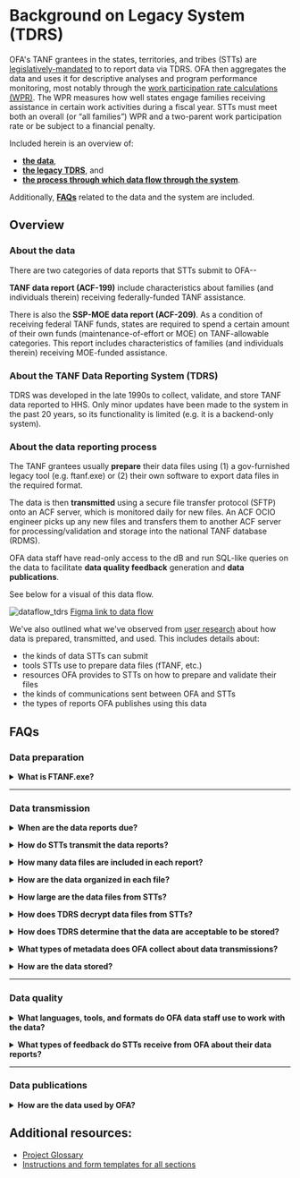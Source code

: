 # Background on Legacy System (TDRS)

OFA's TANF grantees in the states, territories, and tribes (STTs) are [legislatively-mandated](https://www.law.cornell.edu/uscode/text/42/611) to to report data via TDRS. OFA then aggregates the data and uses it for descriptive analyses and program performance monitoring, most notably through the [work participation rate calculations (WPR)](https://www.acf.hhs.gov/ofa/resource-library?f%5B0%5D=program%3A270&f%5B1%5D=program_topic%3A633&f%5B2%5D=type%3Aeasychart&keyword=&sort_by=combined_publication_date). The WPR measures how well states engage families receiving assistance in certain work activities during a fiscal year. STTs must meet both an overall (or “all families”) WPR and a two-parent work participation rate or be subject to a financial penalty.

Included herein is an overview of:
- **[the data](#about-the-data)**, 
- **[the legacy TDRS](#About-the-TANF-Data-Reporting-Sysyem-(TDRS))**, and
- **[the process through which data flow through the system](#About-the-data-reporting-process)**.

Additionally, **[FAQs](#FAQs)** related to the data and the system are included. 

## Overview
### About the data 
There are two categories of data reports that STTs submit to OFA--

**TANF data report (ACF-199)** include characteristics about families (and individuals therein) receiving federally-funded TANF assistance.

There is also the **SSP-MOE data report (ACF-209)**. As a condition of receiving federal TANF funds, states are required to spend a certain amount of their own funds (maintenance-of-effort or MOE) on TANF-allowable categories. This report includes characteristics of families (and individuals therein) receiving MOE-funded assistance.

### About the TANF Data Reporting System (TDRS)
TDRS was developed in the late 1990s to collect, validate, and store TANF data reported to HHS. Only minor updates have been made to the system in the past 20 years, so its functionality is limited (e.g. it is a backend-only system).  

### About the data reporting process

The TANF grantees usually **prepare** their data files using (1) a gov-furnished legacy tool (e.g. ftanf.exe) or (2) their own software to export data files in the required format. 

The data is then **transmitted** using a secure file transfer protocol (SFTP) onto an ACF server, which is monitored daily for new files. An ACF OCIO engineer picks up any new files and transfers them to another ACF server for processing/validation and storage into the national TANF database (RDMS). 

OFA data staff have read-only access to the dB and run SQL-like queries on the data to facilitate **data quality feedback** generation and **data publications**. 

See below for a visual of this data flow. 

![dataflow_tdrs](https://i.imgur.com/1bK7HMJ.jpg)
[Figma link to data flow](https://www.figma.com/file/irgQPLTrajxCXNiYBTEnMV/TDP-Mockups-For-Feedback?node-id=5617%3A47733)

We've also outlined what we've observed from [user research](https://github.com/HHS/TANF-app/blob/main/docs/User-Experience/Research/2020%2C%20Fall%20-%20Understanding%20STT%20Roles%2C%20Source%20of%20Truth%2C%20and%20Metadata.md) about how data is prepared, transmitted, and used. This includes details about: 
 * the kinds of data STTs can submit
 * tools STTs use to prepare data files (fTANF, etc.)
 * resources OFA provides to STTs on how to prepare and validate their files
 * the kinds of communications sent between OFA and STTs
 * the types of reports OFA publishes using this data

## FAQs
### Data preparation

**<details><summary>What is FTANF.exe?</summary>**

A desktop application designed by ACF's IT shop that STTs could download and use to prepare data files that could then be exported and transmitted to OFA. fTANF.exe can prepare all sections of data, check these data for the same types of errors that TDRS uses during processing/validation. The data could be entered by importing a previously-generated transmission file or by manual entry.  The application is no longer supported and is incompatible with newer versions of Windows, but many STTs with older versions of Windows still use it.
    
STTs using this tool are tracked [here](https://github.com/raft-tech/TANF-app/tree/raft-tdp-main/tdrs-backend/tdpservice/stts/management/commands/data). These STTs will have an `SSN_Encrypted` value of 1. This may change over time. 
</details>

---
### Data transmission

**<details><summary>When are the data reports due?</summary>**

Data reports are due within 45 days of the end of the fiscal quarter--

| Fiscal Quarter | Calendar Period | Due Date    |
| -------------- | --------------- | ----------- |
| 1              | Oct 1 - Dec 31  | February 14 |
| 2              | Jan 1 – Mar 3   | May 15      |
| 3              | Apr 1 – Jun 30  | August 15   |
| 4              | Jul 1 – Sep 30  | November 14 |

STTs are permitted to make corrections and re-transmit data throughout the fiscal year, but an end-of-fiscal year deadline is enforced after the fiscal quarter 4 data is due. 
</details>

**<details><summary>How do STTs transmit the data reports?</summary>**

Many STTs use SFTP clients like Winscp or IPSwitch. Others (especially STTs that manage their own legacy system) leverage Cyberfusion.     
</details>

**<details><summary>How many data files are included in each report?</summary>**

A minimum of 3 data files are included in each quarterly report--1 file per section (1, 2, and 3) of the TANF data report. Note:
* Section 4 is required *only* for STTs that submit data for a *sample* of its full caseload. 
    
* STTs that submit the SSP-MOE data report or sample data can vary by fiscal year. Their status for the current fiscal year are captured in the `SSP` and `Sample` indicators [here](https://github.com/raft-tech/TANF-app/tree/raft-tdp-main/tdrs-backend/tdpservice/stts/management/commands/data).
</details>

**<details><summary>How are the data organized in each file?</summary>**
    
TANF and SSP-MOE reports each have [4 data layouts](https://www.acf.hhs.gov/ofa/resource/tanfedit/index#transmission-file-header)--one layout per section of the report. The layouts between TANF and SSP-MOE are similar, but not identical.
    
**<details><summary>TANF</summary>**

#### Section 1 - active report
* *Structure*: one fixed width record per: (1) case and month and (2) case, person, and month for families receiving benefits through TANF
* [TANF Transmission file layout](https://www.acf.hhs.gov/sites/default/files/documents/ofa/tanf_data_report_section1_10_2008.pdf)
    * [Example file](https://hhsgov.sharepoint.com/:u:/r/sites/TANFDataPortalOFA/Shared%20Documents/dev/Parsing/data/tanf/ADS.E2J.FTP1.TS06?csf=1&web=1&e=hfI3Um) :lock:
    * [Instructions](https://www.acf.hhs.gov/sites/default/files/documents/ofa/tdrs_instr_10_01_2008_tansec1.pdf)
    * [Form](https://www.acf.hhs.gov/sites/default/files/documents/ofa/tdrs_form_reports_10_1_2008_tansec1.pdf)
* [Tribal TANF transmission file layout](https://www.acf.hhs.gov/sites/default/files/documents/ofa/tribal_layout_for_section1.pdf)
    * [Example file](https://hhsgov.sharepoint.com/:t:/r/sites/TANFDataPortalOFA/Shared%20Documents/dev/Parsing/data/tribal_tanf/ADS.E2J.FTP1.TS142.txt?csf=1&web=1&e=7BoNEz) :lock:
    * [Instructions](https://www.acf.hhs.gov/ofa/resource/tribal-tanf-data-coding-instructions)

#### Section 2 - closed report
* *Structure*: one fixed width record per: (1) case and month and (2) case, person, and month for families  who stopped receiving benefits through TANF
* [Transmission file layout](https://www.acf.hhs.gov/sites/default/files/documents/ofa/tanf_data_report_section2.pdf)
    * [Example file](https://hhsgov.sharepoint.com/:u:/r/sites/TANFDataPortalOFA/Shared%20Documents/dev/Parsing/data/tanf/ADS.E2J.FTP2.TS06?csf=1&web=1&e=DyDW6R) :lock:
    * [Instructions](https://www.acf.hhs.gov/sites/default/files/documents/ofa/tdrs_instr_10_02_2007_tansec2.pdf)
    * [Form](https://www.acf.hhs.gov/sites/default/files/documents/ofa/tdrs_form_reports_10_1_2008_tansec2.pdf)

#### Section 3 - aggregate report
* *Structure*: one fixed width record for the quarter that captures monthly counts of families that are applying for, receiving, and no longer receiving TANF benefits 
* [Transmission file layout](https://www.acf.hhs.gov/sites/default/files/documents/ofa/tanf_data_report_section3.pdf)
    * [Example file](https://hhsgov.sharepoint.com/:u:/r/sites/TANFDataPortalOFA/Shared%20Documents/dev/Parsing/data/tanf/ADS.E2J.FTP3.TS06?csf=1&web=1&e=txpefp) :lock:
    * [Instructions](https://www.acf.hhs.gov/sites/default/files/documents/ofa/tdrs_instr_10_02_2007_tansec3.pdf)
    * [Form](https://www.acf.hhs.gov/sites/default/files/documents/ofa/tdrs_form_reports_10_1_2008_tansec3.pdf)

#### Section 4 - stratum report
* *Structure*: one fixed width record for the quarter that captures monthly counts of families within each strata (Note: only relevant for STTs submitting Section 1 and Section 2 data that covers only a *sample* of the caseload)
* [Transmission file layout](https://www.acf.hhs.gov/sites/default/files/documents/ofa/tanf_data_report_section4.pdf)
    * [Example file](https://hhsgov.sharepoint.com/:u:/r/sites/TANFDataPortalOFA/Shared%20Documents/dev/Parsing/data/tanf/ADS.E2J.FTP4.TS06?csf=1&web=1&e=HZhbOF) :lock:
    * [Instructions](https://www.acf.hhs.gov/sites/default/files/documents/ofa/tdrs_instr_10_02_2008_tansec4.pdf)
    * [Form](https://www.acf.hhs.gov/sites/default/files/documents/ofa/tdrs_form_reports_10_1_2008_tansec4.pdf)
</details>

**<details><summary>SSP-MOE</summary>**

#### Section 1 - active report
* *Structure*: one fixed width record per: (1) case and month and (2) case, person, and month for families receiving benefits through SSP-MOE
* [Transmission file layout](https://www.acf.hhs.gov/sites/default/files/documents/ofa/ssp_moe_transmission_format_section_1.pdf)
    * [Example file](https://hhsgov.sharepoint.com/:u:/r/sites/TANFDataPortalOFA/Shared%20Documents/dev/Parsing/data/ssp/ADS.E2J.NDM1.MS24?csf=1&web=1&e=nAxAFw) :lock:
    * [Instructions](https://www.acf.hhs.gov/sites/default/files/documents/ofa/tdrs_instr_10_01_2008_sspsec1.pdf)
    * [Form](https://www.acf.hhs.gov/sites/default/files/documents/ofa/tdrs_form_reports_10_1_2008_sspsec1.pdf)

#### Section 2 - closed report
* *Structure*: one fixed width record per: (1) case and month and (2) case, person, and month for families no longer receiving benefits through SSP-MOE
* [Transmission file layout](https://www.acf.hhs.gov/sites/default/files/documents/ofa/ssp_moe_transmission_format_section_2.pdf)
     * [Example file](https://hhsgov.sharepoint.com/:u:/r/sites/TANFDataPortalOFA/Shared%20Documents/dev/Parsing/data/ssp/ADS.E2J.NDM2.MS24?csf=1&web=1&e=IcVe3F) :lock:
     * [Instructions](https://www.acf.hhs.gov/sites/default/files/documents/ofa/tdrs_instr_10_02_2007_sspsec2.pdf)
     * [Form](https://www.acf.hhs.gov/sites/default/files/documents/ofa/tdrs_form_reports_10_1_2008_sspsec2.pdf)

#### Section 3 - aggregate report
* *Structure*: one fixed width record for the quarter that captures monthly counts of families that are applying for, receiving, and no longer receiving SSP-MOE benefits
* [Transmission file layout](https://www.acf.hhs.gov/sites/default/files/documents/ofa/ssp_moe_transmission_format_section_3.pdf)
    * [Example file](https://hhsgov.sharepoint.com/:u:/r/sites/TANFDataPortalOFA/Shared%20Documents/dev/Parsing/data/ssp/ADS.E2J.NDM3.MS24?csf=1&web=1&e=cpj3iQ) :lock:
    * [Instructions](https://www.acf.hhs.gov/sites/default/files/documents/ofa/tdrs_instr_10_02_2007_sspsec3.pdf)
    * [Form](https://www.acf.hhs.gov/sites/default/files/documents/ofa/tdrs_form_reports_10_1_2008_sspsec3.pdf)

#### Section 4 - stratum report
* *Structure*: one fixed width record for the quarter that captures monthly counts of families within each strata (Note: only relevant for STTs submitting Section 1 and Section 2 data that covers only a sample of the caseload)
* [Transmission file layout](https://www.acf.hhs.gov/sites/default/files/documents/ofa/ssp_moe_transmission_format_section_4.pdf)
     * [Example file](https://hhsgov.sharepoint.com/:u:/r/sites/TANFDataPortalOFA/Shared%20Documents/dev/Parsing/data/ssp/ADS.E2J.NDM4.MS24?csf=1&web=1&e=DY8e7u) :lock:
     * [Instructions](https://www.acf.hhs.gov/sites/default/files/documents/ofa/tdrs_instr_10_01_2008_sspsec4.pdf)
     * [Form](https://www.acf.hhs.gov/sites/default/files/documents/ofa/tdrs_form_reports_10_1_2008_sspsec4.pdf)
</details>
    
</details>

**<details><summary>How large are the data files from STTs?</summary>**

Data file sizes vary by section of the TANF/SSP-MOE reports and are as follows:
- Section 1: 123kb - 50,000kb
- Section 2: 14kb - 2,000kb
- Section 3: 1kb - 2kb
- Section 4: 1kb - 2kb
</details>

**<details><summary>How does TDRS decrypt data files from STTs?</summary>**

"Encryption" is an artifact of STTs using executables like FTANF.exe and SSPMOE.exe to prepare their data transmissions files. Encryption in this context means that the values in the SSN position of Section 1 and Section 2 data files are replaced with other alphanumeric characters. 
    
TDRS has a decryption script that runs on transmitted files if (and only if) the files have an "E" as the [encryption indicator in the header record](https://github.com/raft-tech/TANF-app/blob/raft-tdp-main/docs/User-Experience/Research/2020%2C%20Fall%20-%20Flat%20File%20Metadata%20Guide.md#header-structure). For future reference: in the absence of checking the header record, if the SSN includes special characters, this is also evidence of encryption.
    
This decryption ensures that SSNs stored in the database can be used to match to other administrative data sources (e.g. matching to wage records to track employment outcomes for individuals receiving TANF). 

STTs using these executables are tracked [here](https://github.com/raft-tech/TANF-app/tree/raft-tdp-main/tdrs-backend/tdpservice/stts/management/commands/data). These STTs will have an `SSN_Encrypted` value of 1. This may change over time. 

The decryption code is included the [parsing notebooks](https://hhsgov.sharepoint.com/sites/TANFDataPortalOFA/Shared%20Documents/Forms/AllItems.aspx?id=%2Fsites%2FTANFDataPortalOFA%2FShared%20Documents%2Fdev%2FParsing&viewid=6ecbc5f1%2Dfa9c%2D4b0a%2Da454%2D35e222e8044e) :lock:
</details>

**<details><summary>How does TDRS determine that the data are acceptable to be stored?</summary>**

TDRS has a hierarchy of checks to determine if the data meet minimum standards for dB storage:
- *Are the file naming conventions valid?* If not, the data file(s) will not be transferred to the ACF server for processing/validation and storage. 
- *Does the file have the appropriate layout?* Here the system will essentially check the file to determine if there is sufficient information in the file to determine how to parse there data therein. These checks are to determine if the record layout is valid and the records are eligible to be parsed (aka _pre-parsing errors_). See **[mural](https://app.mural.co/t/raft2792/m/raft2792/1624455269095/a03c7a41f537ee50530451e7cb2a26fa11d2c9e6?sender=alexandrapennington7597)** and **pre-parsing section of [notebooks](https://hhsgov.sharepoint.com/sites/TANFDataPortalOFA/Shared%20Documents/Forms/AllItems.aspx?id=%2Fsites%2FTANFDataPortalOFA%2FShared%20Documents%2Fdev%2FParsing&viewid=6ecbc5f1%2Dfa9c%2D4b0a%2Da454%2D35e222e8044e)** for more details :lock:. 
- *Do the data have valid values and are the data consistent within and across records?* TDRS checks for out-of-range values (based on coding instructions) as well as for consistency between related data elements within and across records. Examples:
    * *out-of-range value*: Receipt of SNAP assistance (T1 record) can take on only 2 possible values: 1:Yes or 2:No.
    * *consistency within a record*: If SSI recipient = 1:yes then SSI amount received > $0 (T2 record)
    * *consistency across records*:  For every family (T1 record) for a given month, there is no evidence that at least one adult (T2 record) or child (T3 record) associated with the family's case is a TANF recipient.

Current TDRS checks (which are being revised and expanded upon for TDP) are included [here](https://www.acf.hhs.gov/ofa/policy-guidance/final-tanf-ssp-moe-data-reporting-system-transmission-files-layouts-and-edits#tanf-edits) and [here](https://www.acf.hhs.gov/ofa/policy-guidance/final-tanf-ssp-moe-data-reporting-system-transmission-files-layouts-and-edits#ssp-edits). 

**Important Note**: Acceptance and storage does not mean that transmitted data are error-free. OFA data staff conduct additional data quality checks to ensure accuracy, completeness, and consistency of the data within and across records and sections of the report over time. Data quality feedback reports are sent to STTs throughout the data reporting period (See feedback FAQ below for more details).
</details>

**<details><summary>What types of metadata does OFA collect about data transmissions?</summary>**

TDRS tracks data transmissions from the point that data files are *successfully* picked up for processing (i.e. if files are not picked up, no metadata is tracked) to storage into the dB. Metadata collected include: when the data was processed, the reporting period, all information from the [header record](https://github.com/raft-tech/TANF-app/blob/raft-tdp-main/docs/User-Experience/Research/2020,%20Fall%20-%20Flat%20File%20Metadata%20Guide.md#header-structure), which tells the system how to process and store the data, and a list of any errors detected by the system. 

See [Transmissions notebook](https://hhsgov.sharepoint.com/sites/TANFDataPortalOFA/Shared%20Documents/Forms/AllItems.aspx?id=%2Fsites%2FTANFDataPortalOFA%2FShared%20Documents%2FDesign%2FTransmissionsDemo%2Ehtml&parent=%2Fsites%2FTANFDataPortalOFA%2FShared%20Documents%2FDesign) for more details :lock:. 
</details>

**<details><summary>How are the data stored?</summary>**

Once the data are parsed and validated, they are stored in dB tables by record type. There are:
* 7 record types for TANF
* 6 record types for Tribal TANF (_tribal grantees do not currently submit section 4 data_)
* 7 record types for SSP-MOE

See **[parsing notebooks](https://hhsgov.sharepoint.com/sites/TANFDataPortalOFA/Shared%20Documents/Forms/AllItems.aspx?id=%2Fsites%2FTANFDataPortalOFA%2FShared%20Documents%2Fdev%2FParsing&viewid=6ecbc5f1%2Dfa9c%2D4b0a%2Da454%2D35e222e8044e)** :lock: for script to parse data by all of the abovementioned record types.  Most of the tables contain between 700,000 to 1,300,000 rows. 
    
The database currently is around 50GB in size, though most of it is historical data which will not need to be migrated. Access to this data is extremely limited, both because the data is sensitive (contains personally identifiable information or PII) and because managing access to these aging systems is difficult.
</details>

---
### Data quality 

**<details><summary>What languages, tools, and formats do OFA data staff use to work with the data?</summary>**
 - Languages
    - SAS
    - SQL
    - Python
    - R

- Tools
    - SAS Enterprise Guide; Base SAS
    - Jupyter Notebooks
    - VS Code
    - RStudio; Base R
    - Excel
    - Tableau

- Data Formats
    - .txt
    - .xls/.xlsx/.csv
    - .json

</details>

**<details><summary>What types of feedback do STTs receive from OFA about their data reports?</summary>**

![](https://i.imgur.com/cAesptu.png)
Examples of these reports can be found here :lock::
- [transmissions feedback](https://hhsgov.sharepoint.com/:u:/r/sites/TANFDataPortalOFA/Shared%20Documents/Design/TransmissionsDemo.html?csf=1&web=1&e=1navYZ)
- [monthly feedback](https://hhsgov.sharepoint.com/:x:/r/sites/TANFDataPortalOFA-UserResearch/Shared%20Documents/User%20Research/FeedbackRpts/Reference%20TANF%26SSP%20WPR%26TL%20Reports.xlsx?d=wdb175f3b3da54dd7ad49ce2a55e7cc2b&csf=1&web=1&e=ZjFqOv)
- [bi-quarterly feedback](https://hhsgov.sharepoint.com/:b:/r/sites/TANFDataPortalOFA-UserResearch/Shared%20Documents/User%20Research/FeedbackRpts/TANF%20Data%20Report%20(Form%20ACF-199)%20Section%201%20Questionable%20Cases%20Reference%20Guide.pdf?csf=1&web=1&e=50d7It)
</details>

---
### Data publications

**<details><summary>How are the data used by OFA?</summary>**

The table below is a representation of each publication OFA produces, frequency of the publication, and the sections of the data reports used to produce them. 
| Publication                                                                                                                                                                                                    | Frequency | Section 1 | Section  2 | Section 3 | Section 4          |
| -------------------------------------------------------------------------------------------------------------------------------------------------------------------------------------------------------------- | --------- | --------- | ---------- | --------- | ------------------ |
|                                                                                                                                                                                                                |           |           |            |           |                    |
| [Caseload Report](https://www.acf.hhs.gov/ofa/resource-library?f%5B0%5D=program%3A270&f%5B1%5D=program_topic%3A634&sort_by=combined_publication_date&sort_order=DESC&items_per_page=10)                        | Quarterly |           |            |:heavy_check_mark: |  |
| [Characteristics Report](https://www.acf.hhs.gov/ofa/resource-library?f%5B0%5D=program%3A270&f%5B1%5D=program_topic%3A584&f%5B2%5D=type%3Aeasychart&keyword=Characteristics&sort_by=combined_publication_date) | Annually          | :heavy_check_mark: |:heavy_check_mark:|:heavy_check_mark:|   :heavy_check_mark:|
|[Work Participation Report](https://www.acf.hhs.gov/ofa/resource-library?f%5B0%5D=program%3A270&f%5B1%5D=program_topic%3A633&f%5B2%5D=type%3Aeasychart&keyword=&sort_by=combined_publication_date)| Annually          |:heavy_check_mark: |            | :heavy_check_mark: | :heavy_check_mark:  |
|[Time Limits Report](https://www.acf.hhs.gov/ofa/data/tanf-federal-five-year-time-limit)| Annually |:heavy_check_mark:|            | :heavy_check_mark: | :heavy_check_mark: |
|[TANF Annual Report to Congress](https://www.acf.hhs.gov/ofa/resource-library?f%5B0%5D=program%3A270&f%5B1%5D=report_type%3A613)| Annually | :heavy_check_mark: | :heavy_check_mark: | :heavy_check_mark:          |   :heavy_check_mark: |

</details>

## Additional resources:
* [Project Glossary](https://github.com/raft-tech/TANF-app/blob/raft-tdp-main/docs/Background/Project-Glossary.md) 
* [Instructions and form templates for all sections](https://www.acf.hhs.gov/ofa/resource/policy/pi-ofa/2008/200809/tanf-acf-pi-2008-07)








